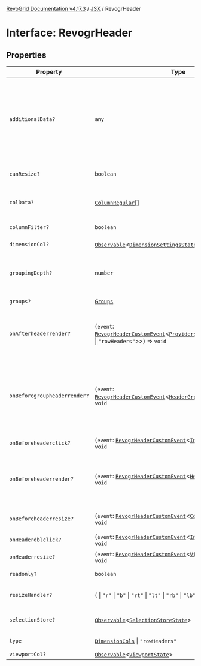 [RevoGrid Documentation v4.17.3](README.md) / [JSX](Namespace.JSX.md) / RevogrHeader

# Interface: RevogrHeader

## Properties

| Property | Type | Description | Defined in |
| ------ | ------ | ------ | ------ |
| `additionalData?` | `any` | Extra properties to pass into header renderer, such as vue or react components to handle parent **Default** `{}` | [src/components.d.ts:2026](https://github.com/revolist/revogrid/blob/2ad9a56a428342a01bbb7a115a581a401dbe3fef/src/components.d.ts#L2026) |
| `canResize?` | `boolean` | If columns can be resized | [src/components.d.ts:2030](https://github.com/revolist/revogrid/blob/2ad9a56a428342a01bbb7a115a581a401dbe3fef/src/components.d.ts#L2030) |
| `colData?` | [`ColumnRegular`](Interface.ColumnRegular.md)[] | Columns - defines an array of grid columns. | [src/components.d.ts:2034](https://github.com/revolist/revogrid/blob/2ad9a56a428342a01bbb7a115a581a401dbe3fef/src/components.d.ts#L2034) |
| `columnFilter?` | `boolean` | Column filter | [src/components.d.ts:2038](https://github.com/revolist/revogrid/blob/2ad9a56a428342a01bbb7a115a581a401dbe3fef/src/components.d.ts#L2038) |
| `dimensionCol?` | [`Observable`](TypeAlias.Observable.md)\<[`DimensionSettingsState`](Interface.DimensionSettingsState.md)\> | Dimension settings X | [src/components.d.ts:2042](https://github.com/revolist/revogrid/blob/2ad9a56a428342a01bbb7a115a581a401dbe3fef/src/components.d.ts#L2042) |
| `groupingDepth?` | `number` | Grouping depth, how many levels of grouping **Default** `0` | [src/components.d.ts:2047](https://github.com/revolist/revogrid/blob/2ad9a56a428342a01bbb7a115a581a401dbe3fef/src/components.d.ts#L2047) |
| `groups?` | [`Groups`](TypeAlias.Groups.md) | Column groups | [src/components.d.ts:2051](https://github.com/revolist/revogrid/blob/2ad9a56a428342a01bbb7a115a581a401dbe3fef/src/components.d.ts#L2051) |
| `onAfterheaderrender?` | (`event`: [`RevogrHeaderCustomEvent`](Interface.RevogrHeaderCustomEvent.md)\<[`ProvidersColumns`](Interface.ProvidersColumns.md)\<[`DimensionCols`](TypeAlias.DimensionCols.md) \| `"rowHeaders"`\>\>) => `void` | After all header cells rendered. Finalizes cell rendering. | [src/components.d.ts:2055](https://github.com/revolist/revogrid/blob/2ad9a56a428342a01bbb7a115a581a401dbe3fef/src/components.d.ts#L2055) |
| `onBeforegroupheaderrender?` | (`event`: [`RevogrHeaderCustomEvent`](Interface.RevogrHeaderCustomEvent.md)\<[`HeaderGroupRendererProps`](TypeAlias.HeaderGroupRendererProps.md)\>) => `void` | Before each group header cell render function. Allows to override group header cell properties | [src/components.d.ts:2059](https://github.com/revolist/revogrid/blob/2ad9a56a428342a01bbb7a115a581a401dbe3fef/src/components.d.ts#L2059) |
| `onBeforeheaderclick?` | (`event`: [`RevogrHeaderCustomEvent`](Interface.RevogrHeaderCustomEvent.md)\<[`InitialHeaderClick`](TypeAlias.InitialHeaderClick.md)\>) => `void` | On initial header click | [src/components.d.ts:2063](https://github.com/revolist/revogrid/blob/2ad9a56a428342a01bbb7a115a581a401dbe3fef/src/components.d.ts#L2063) |
| `onBeforeheaderrender?` | (`event`: [`RevogrHeaderCustomEvent`](Interface.RevogrHeaderCustomEvent.md)\<[`HeaderRenderProps`](TypeAlias.HeaderRenderProps.md)\>) => `void` | Before each header cell render function. Allows to override cell properties | [src/components.d.ts:2067](https://github.com/revolist/revogrid/blob/2ad9a56a428342a01bbb7a115a581a401dbe3fef/src/components.d.ts#L2067) |
| `onBeforeheaderresize?` | (`event`: [`RevogrHeaderCustomEvent`](Interface.RevogrHeaderCustomEvent.md)\<[`ColumnRegular`](Interface.ColumnRegular.md)[]\>) => `void` | On before header resize | [src/components.d.ts:2071](https://github.com/revolist/revogrid/blob/2ad9a56a428342a01bbb7a115a581a401dbe3fef/src/components.d.ts#L2071) |
| `onHeaderdblclick?` | (`event`: [`RevogrHeaderCustomEvent`](Interface.RevogrHeaderCustomEvent.md)\<[`InitialHeaderClick`](TypeAlias.InitialHeaderClick.md)\>) => `void` | On header double click | [src/components.d.ts:2075](https://github.com/revolist/revogrid/blob/2ad9a56a428342a01bbb7a115a581a401dbe3fef/src/components.d.ts#L2075) |
| `onHeaderresize?` | (`event`: [`RevogrHeaderCustomEvent`](Interface.RevogrHeaderCustomEvent.md)\<[`ViewSettingSizeProp`](TypeAlias.ViewSettingSizeProp.md)\>) => `void` | On header resize | [src/components.d.ts:2079](https://github.com/revolist/revogrid/blob/2ad9a56a428342a01bbb7a115a581a401dbe3fef/src/components.d.ts#L2079) |
| `readonly?` | `boolean` | Readonly mode | [src/components.d.ts:2083](https://github.com/revolist/revogrid/blob/2ad9a56a428342a01bbb7a115a581a401dbe3fef/src/components.d.ts#L2083) |
| `resizeHandler?` | ( \| `"r"` \| `"b"` \| `"rt"` \| `"lt"` \| `"rb"` \| `"lb"` \| `"l"` \| `"t"`)[] | Defines resize position | [src/components.d.ts:2087](https://github.com/revolist/revogrid/blob/2ad9a56a428342a01bbb7a115a581a401dbe3fef/src/components.d.ts#L2087) |
| `selectionStore?` | [`Observable`](TypeAlias.Observable.md)\<[`SelectionStoreState`](TypeAlias.SelectionStoreState.md)\> | Selection, range, focus | [src/components.d.ts:2091](https://github.com/revolist/revogrid/blob/2ad9a56a428342a01bbb7a115a581a401dbe3fef/src/components.d.ts#L2091) |
| `type` | [`DimensionCols`](TypeAlias.DimensionCols.md) \| `"rowHeaders"` | Column type | [src/components.d.ts:2095](https://github.com/revolist/revogrid/blob/2ad9a56a428342a01bbb7a115a581a401dbe3fef/src/components.d.ts#L2095) |
| `viewportCol?` | [`Observable`](TypeAlias.Observable.md)\<[`ViewportState`](Interface.ViewportState.md)\> | Viewport X | [src/components.d.ts:2099](https://github.com/revolist/revogrid/blob/2ad9a56a428342a01bbb7a115a581a401dbe3fef/src/components.d.ts#L2099) |
